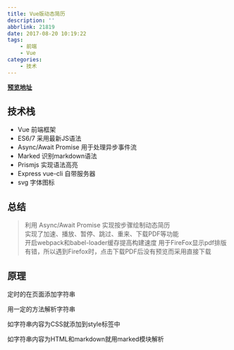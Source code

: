```yaml
---
title: Vue版动态简历
description: ''
abbrlink: 21819
date: 2017-08-20 10:19:22
tags: 
    - 前端
    - Vue
categories:
    - 技术
---
```



**[预览地址](http://ldq-first.github.io/vue-animating-resume/dist/)**



## 技术栈
- Vue  前端框架
- ES6/7 采用最新JS语法
- Async/Await Promise 用于处理异步事件流
- Marked 识别markdown语法
- Prismjs 实现语法高亮
- Express vue-cli 自带服务器
- svg 字体图标

## 总结
> 利用 Async/Await Promise 实现按步骤绘制动态简历  
> 实现了加速、播放、暂停、跳过、重来、下载PDF等功能  
> 开启webpack和babel-loader缓存提高构建速度
> 用于FireFox显示pdf排版有错，所以遇到Firefox时，点击下载PDF后没有预览而采用直接下载

## 原理

定时的在页面添加字符串

用一定的方法解析字符串

如字符串内容为CSS就添加到style标签中

如字符串内容为HTML和markdown就用marked模块解析



